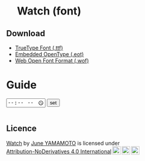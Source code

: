 <style>
  @font-face {
    font-family: 'watch';
    src:  url('fonts/watch.eot?bxjsyq');
    src:  url('fonts/watch.eot?bxjsyq#iefix') format('embedded-opentype'),
      url('fonts/watch.ttf?bxjsyq') format('truetype'),
      url('fonts/watch.woff?bxjsyq') format('woff'),
      url('fonts/watch.svg?bxjsyq#watch') format('svg');
    font-weight: normal;
    font-style: normal;
    font-display: block;
  }
  .watch {
    /* use !important to prevent issues with browser extensions that change fonts */
    font-family: 'watch' !important;
    speak: never;
    font-style: normal;
    font-weight: normal;
    font-variant: normal;
    text-transform: none;
    line-height: 1;

    /* Better Font Rendering =========== */
    -webkit-font-smoothing: antialiased;
    -moz-osx-font-smoothing: grayscale;
  }
  </style>
# <span class="watch now-watch">&#xe262;</span> Watch (font)
## Download
- [TrueType Font (.ttf)](fonts/watch.ttf)
- [Embedded OpenType (.eot)](fonts/watch.eot)
- [Web Open Font Format (.wof)](fonts/watch.woff)

# Guide
<script>
  function onSet() {
    var inputElement = document.getElementById("time")
    var checkElement = document.getElementById("check")
    if(inputElement && checkElement && inputElement.value){
      const [h, m] = inputElement.value.split(":")
      const min = (parseInt(h) * 60 + parseInt(m)) % 720
      const hex = ("000" + (min).toString(16)).slice(-3)

      const sampleUnicode = `&amp;#xe${hex};`
      const unicode = `&#xe${hex};`

      checkElement.innerHTML = `h:${h}, m:${m}
      = ${min}min (minutes elapsed from 00:00 or 12:00)
      = hex: ${hex} (Converted to hexadecimal)
      = unicode: ${sampleUnicode} (Formed as Unicode)
      = html exsample : &lt;span class="watch"&gt;${sampleUnicode}&lt;/span&gt;
      = <span class="watch">${unicode}</span>`
    }
    return
  }
</script>
<input id="time" type="time">
<button onclick="onSet()">set</button>
<pre id="check"></pre>


## Licence
<p xmlns:cc="http://creativecommons.org/ns#" xmlns:dct="http://purl.org/dc/terms/"><a property="dct:title" rel="cc:attributionURL" href="https://yambal.github.io/watch/">Watch</a> by <a rel="cc:attributionURL dct:creator" property="cc:attributionName" href="https://twitter.com/YamamotoJune">June YAMAMOTO</a> is licensed under <a href="http://creativecommons.org/licenses/by-nd/4.0/?ref=chooser-v1" target="_blank" rel="license noopener noreferrer" style="display:inline-block;">Attribution-NoDerivatives 4.0 International<img style="height:22px!important;margin-left:3px;vertical-align:text-bottom;" src="https://mirrors.creativecommons.org/presskit/icons/cc.svg?ref=chooser-v1"><img style="height:22px!important;margin-left:3px;vertical-align:text-bottom;" src="https://mirrors.creativecommons.org/presskit/icons/by.svg?ref=chooser-v1"><img style="height:22px!important;margin-left:3px;vertical-align:text-bottom;" src="https://mirrors.creativecommons.org/presskit/icons/nd.svg?ref=chooser-v1"></a></p>

<script>
  function setNow() {
    const min = (new Date().getTime()/60000) % 720
    console.log("min", min)
    const hex = ("000" + (min).toString(16)).slice(-3)
    const unicode = `&#xe${hex};`
    console.log("unicode", unicode)
    const elements = document.getElementsByClassName("now-watch")
    const elementsArr = Array.from( elements )
    elementsArr.forEach((element) => {
      element.innerHTML = unicode
    })
  }

  setNow()
  
  setInterval(setNow, 30000);
</script>